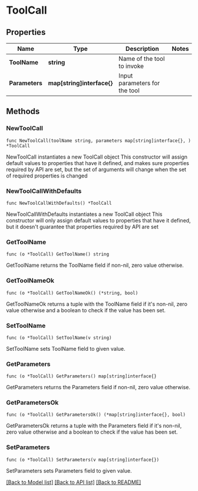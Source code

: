 # ToolCall

## Properties

Name | Type | Description | Notes
------------ | ------------- | ------------- | -------------
**ToolName** | **string** | Name of the tool to invoke | 
**Parameters** | **map[string]interface{}** | Input parameters for the tool | 

## Methods

### NewToolCall

`func NewToolCall(toolName string, parameters map[string]interface{}, ) *ToolCall`

NewToolCall instantiates a new ToolCall object
This constructor will assign default values to properties that have it defined,
and makes sure properties required by API are set, but the set of arguments
will change when the set of required properties is changed

### NewToolCallWithDefaults

`func NewToolCallWithDefaults() *ToolCall`

NewToolCallWithDefaults instantiates a new ToolCall object
This constructor will only assign default values to properties that have it defined,
but it doesn't guarantee that properties required by API are set

### GetToolName

`func (o *ToolCall) GetToolName() string`

GetToolName returns the ToolName field if non-nil, zero value otherwise.

### GetToolNameOk

`func (o *ToolCall) GetToolNameOk() (*string, bool)`

GetToolNameOk returns a tuple with the ToolName field if it's non-nil, zero value otherwise
and a boolean to check if the value has been set.

### SetToolName

`func (o *ToolCall) SetToolName(v string)`

SetToolName sets ToolName field to given value.


### GetParameters

`func (o *ToolCall) GetParameters() map[string]interface{}`

GetParameters returns the Parameters field if non-nil, zero value otherwise.

### GetParametersOk

`func (o *ToolCall) GetParametersOk() (*map[string]interface{}, bool)`

GetParametersOk returns a tuple with the Parameters field if it's non-nil, zero value otherwise
and a boolean to check if the value has been set.

### SetParameters

`func (o *ToolCall) SetParameters(v map[string]interface{})`

SetParameters sets Parameters field to given value.



[[Back to Model list]](../README.md#documentation-for-models) [[Back to API list]](../README.md#documentation-for-api-endpoints) [[Back to README]](../README.md)


